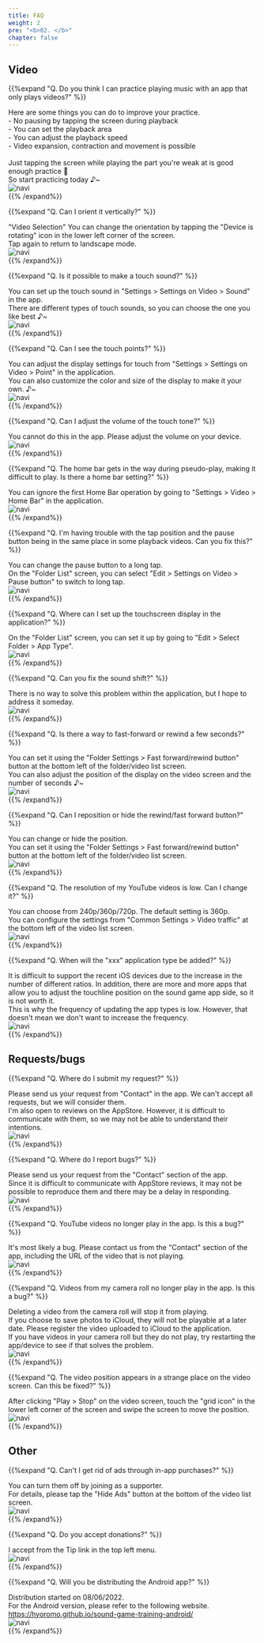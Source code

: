 ```yaml
---
title: FAQ
weight: 2
pre: "<b>02. </b>"
chapter: false
---
```


## Video

<!-- Q. 動画再生するだけのアプリで音/リズムゲームの練習になるのでしょうか？ -->
{{%expand "Q. Do you think I can practice playing music with an app that only plays videos?" %}}
<div class="balloon">
Here are some things you can do to improve your practice.<br>
- No pausing by tapping the screen during playback<br>
- You can set the playback area<br>
- You can adjust the playback speed<br>
- Video expansion, contraction and movement is possible<br>
<br>
Just tapping the screen while playing the part you're weak at is good enough practice 💪<br>So start practicing today ♪~
</div>
<div class="box"><img src="navi_001.png" alt="navi" class="img-right"></div>
{{% /expand%}}
<br>

<!-- Q. 縦向きにする事は出来ますか？ -->
{{%expand "Q. Can I orient it vertically?" %}}
<div class="balloon">
"Video Selection" You can change the orientation by tapping the "Device is rotating" icon in the lower left corner of the screen.<br>
Tap again to return to landscape mode.
</div>
<div class="box"><img src="navi_001.png" alt="navi" class="img-right"></div>
{{% /expand%}}
<br>

<!-- Q. タッチ音を鳴らす事は出来ますか？ -->
{{%expand "Q. Is it possible to make a touch sound?" %}}
<div class="balloon">
You can set up the touch sound in "Settings > Settings on Video > Sound" in the app.<br>
There are different types of touch sounds, so you can choose the one you like best ♪~
</div>
<div class="box"><img src="navi_002.png" alt="navi" class="img-right"></div>
{{% /expand%}}
<br>

<!-- Q. タッチ箇所を表示する事は出来ますか？ -->
{{%expand "Q. Can I see the touch points?" %}}
<div class="balloon">
You can adjust the display settings for touch from "Settings > Settings on Video > Point" in the application.<br>
You can also customize the color and size of the display to make it your own. ♪~
</div>
<div class="box"><img src="navi_002.png" alt="navi" class="img-right"></div>
{{% /expand%}}
<br>

<!-- Q. 効果音の音量調整は行なえますか？ -->
{{%expand "Q. Can I adjust the volume of the touch tone?" %}}
<div class="balloon">
You cannot do this in the app. Please adjust the volume on your device.
</div>
<div class="box"><img src="navi_004.png" alt="navi" class="img-right"></div>
{{% /expand%}}
<br>

<!-- Q. 疑似プレイ中にホームバーが邪魔でプレイし難いです。ホームバー設定は無いですか？ -->
{{%expand "Q. The home bar gets in the way during pseudo-play, making it difficult to play. Is there a home bar setting?" %}}
<div class="balloon">
You can ignore the first Home Bar operation by going to "Settings > Video > Home Bar" in the application.
</div>
<div class="box"><img src="navi_001.png" alt="navi" class="img-right"></div>
{{% /expand%}}
<br>

<!-- Q. プレイ動画によってはタップ位置と一時停止ボタンが同じ場所で困っています。どうにかなりませんか？ -->
{{%expand "Q. I'm having trouble with the tap position and the pause button being in the same place in some playback videos. Can you fix this?" %}}
<div class="balloon">
You can change the pause button to a long tap.<br>
On the "Folder List" screen, you can select "Edit > Settings on Video > Pause button" to switch to long tap.
</div>
<div class="box"><img src="navi_002.png" alt="navi" class="img-right"></div>
{{% /expand%}}
<br>

<!-- Q. アプリの判定ライン表示の設定は何処から行えますか？ -->
{{%expand "Q. Where can I set up the touchscreen display in the application?" %}}
<div class="balloon">
On the "Folder List" screen, you can set it up by going to "Edit > Select Folder > App Type".
</div>
<div class="box"><img src="navi_001.png" alt="navi" class="img-right"></div>
{{% /expand%}}
<br>

<!-- Q. 音ズレを直せますか？ -->
{{%expand "Q. Can you fix the sound shift?" %}}
<div class="balloon">
There is no way to solve this problem within the application, but I hope to address it someday.
</div>
<div class="box"><img src="navi_003.png" alt="navi" class="img-right"></div>
{{% /expand%}}
<br>

<!-- Q. 数秒だけ巻き戻し/早送りする機能はありますか？ -->
{{%expand "Q. Is there a way to fast-forward or rewind a few seconds?" %}}
<div class="balloon">
You can set it using the "Folder Settings > Fast forward/rewind button" button at the bottom left of the folder/video list screen.<br>
You can also adjust the position of the display on the video screen and the number of seconds ♪~
</div>
<div class="box"><img src="navi_002.png" alt="navi" class="img-right"></div>
{{% /expand%}}
<br>

<!-- Q. 巻き戻し/早送りボタンを位置変更または非表示できますか？ -->
{{%expand "Q. Can I reposition or hide the rewind/fast forward button?" %}}
<div class="balloon">
You can change or hide the position.<br>
You can set it using the "Folder Settings > Fast forward/rewind button" button at the bottom left of the folder/video list screen.
</div>
<div class="box"><img src="navi_001.png" alt="navi" class="img-right"></div>
{{% /expand%}}
<br>

<!-- Q. YouTube動画の解像度が低いです。変更出来ませんか？ -->
{{%expand "Q. The resolution of my YouTube videos is low. Can I change it?" %}}
<div class="balloon">
You can choose from 240p/360p/720p. The default setting is 360p.<br>You can configure the settings from "Common Settings > Video traffic" at the bottom left of the video list screen.
</div>
<div class="box"><img src="navi_002.png" alt="navi" class="img-right"></div>
{{% /expand%}}
<br>

<!-- Q. ◯◯のアプリ種類はいつ増えますか？ -->
{{%expand "Q. When will the \"xxx\" application type be added?" %}}
<div class="balloon">
It is difficult to support the recent iOS devices due to the increase in the number of different ratios. In addition, there are more and more apps that allow you to adjust the touchline position on the sound game app side, so it is not worth it.<br>This is why the frequency of updating the app types is low. However, that doesn't mean we don't want to increase the frequency.
</div>
<div class="box"><img src="navi_003.png" alt="navi" class="img-right"></div>
{{% /expand%}}

## Requests/bugs

<!-- Q. 要望は何処からすればいいですか？ -->
{{%expand "Q. Where do I submit my request?" %}}
<div class="balloon">
Please send us your request from "Contact" in the app. We can't accept all requests, but we will consider them.<br>I'm also open to reviews on the AppStore. However, it is difficult to communicate with them, so we may not be able to understand their intentions.
</div>
<div class="box"><img src="navi_001.png" alt="navi" class="img-right"></div>
{{% /expand%}}
<br>

<!-- Q. バグは何処から報告すればいいですか？ -->
{{%expand "Q. Where do I report bugs?" %}}
<div class="balloon">
Please send us your request from the "Contact" section of the app. <br>Since it is difficult to communicate with AppStore reviews, it may not be possible to reproduce them and there may be a delay in responding.
</div>
<div class="box"><img src="navi_001.png" alt="navi" class="img-right"></div>
{{% /expand%}}
<br>

<!-- Q. YouTubeの動画がアプリ内で再生されなくなりました。これはバグですか？ -->
{{%expand "Q. YouTube videos no longer play in the app. Is this a bug?" %}}
<div class="balloon">
It's most likely a bug. Please contact us from the "Contact" section of the app, including the URL of the video that is not playing.
</div>
<div class="box"><img src="navi_003.png" alt="navi" class="img-right"></div>
{{% /expand%}}
<br>

<!-- Q. カメラロールの動画がアプリ内で再生されなくなりました。これはバグですか？ -->
{{%expand "Q. Videos from my camera roll no longer play in the app. Is this a bug?" %}}
<div class="balloon">
Deleting a video from the camera roll will stop it from playing.<br>If you choose to save photos to iCloud, they will not be playable at a later date. Please register the video uploaded to iCloud to the application.<br>If you have videos in your camera roll but they do not play, try restarting the app/device to see if that solves the problem.
</div>
<div class="box"><img src="navi_001.png" alt="navi" class="img-right"></div>
{{% /expand%}}
<br>

<!-- Q. 動画画面で動画位置がおかしな場所に表示されます。これは直せませんか？ -->
{{%expand "Q. The video position appears in a strange place on the video screen. Can this be fixed?" %}}
<div class="balloon">
After clicking "Play > Stop" on the video screen, touch the "grid icon" in the lower left corner of the screen and swipe the screen to move the position.
</div>
<div class="box"><img src="navi_001.png" alt="navi" class="img-right"></div>
{{% /expand%}}

## Other

<!-- Q. 広告はアプリ内課金で消せませんか？ -->
{{%expand "Q. Can't I get rid of ads through in-app purchases?" %}}
<div class="balloon">
You can turn them off by joining as a supporter.<br>
For details, please tap the "Hide Ads" button at the bottom of the video list screen.
</div>
<div class="box"><img src="navi_001.png" alt="navi" class="img-right"></div>
{{% /expand%}}
<br>

<!-- Q. Donateは受け付けていますか？ -->
{{%expand "Q. Do you accept donations?" %}}
<div class="balloon">
I accept from the Tip link in the top left menu.
</div>
<div class="box"><img src="navi_001.png" alt="navi" class="img-right"></div>
{{% /expand%}}
<br>

<!-- Q. Androidアプリは配信しないのですか？ -->
{{%expand "Q. Will you be distributing the Android app?" %}}
<div class="balloon">
Distribution started on 08/06/2022.<br>
For the Android version, please refer to the following website.<br>
<a href= "https://hyoromo.github.io/sound-game-training-android/" >https://hyoromo.github.io/sound-game-training-android/</a><br>
</div>
<div class="box"><img src="navi_001.png" alt="navi" class="img-right"></div>
{{% /expand%}}
